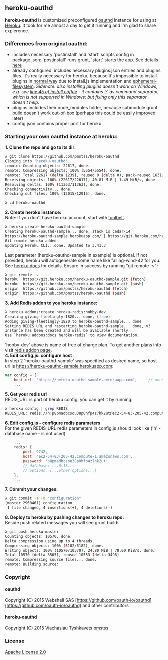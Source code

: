 ## heroku-oauthd

**heroku-oauthd** is customized preconfigured [oauthd](https://github.com/oauth-io/oauthd) instance for using at [Heroku](https://heroku.com).
It took for me almost a day to get it running and I'm glad to share expierence.

### Differences from original oauthd:
- includes necessary 'postinstall' and 'start' scripts config in package.json: 'postinstall' runs grunt, 'start' starts the app. See details [here](https://devcenter.heroku.com/articles/node-with-grunt)
- already configured: includes necessary plugins.json entries and plugins files. it's really necessary for heroku, because it's impossible to install plugins in [normal way](https://github.com/oauth-io/oauthd/wiki/Plugin-installation-and-usage) due to install.js implementation and [ephemeral-filesystem](https://devcenter.heroku.com/articles/dynos#ephemeral-filesystem).
_Sidenote: also installing plugins doesn't work on Windows, e.g. see [line 45 of install.coffee](https://github.com/oauth-io/oauthd/blob/1.0.0-beta.17/src/scaffolding/plugins/install.coffee#L45) - it contains ';' as command separator, which is not supported in Windows; but fixing only this separator doesn't help._
- plugins includes their node_modules folder, because submodule grunt build doesn't work out-of-box (perhaps this could be easily improved later)
- config.json contains proper port for heroku

### Starting your own oauthd instance at heroku:  
**1. Clone the repo and go to its dir:**
```sh 
λ git clone https://github.com/pmstss/heroku-oauthd
Cloning into 'heroku-oauthd'...
remote: Counting objects: 22617, done.
remote: Compressing objects: 100% (5554/5554), done.
remote: Total 22617 (delta 1239), reused 0 (delta 0), pack-reused 16312
Receiving objects: 100% (22617/22617), 40.81 MiB | 1.49 MiB/s, done.
Resolving deltas: 100% (11363/11363), done.
Checking connectivity... done.
Checking out files: 100% (12015/12015), done.

λ cd heroku-oauthd
```  
**2. Create heroku instance:**  
Note: If you don't have heroku account, start with [toolbelt](https://toolbelt.heroku.com/).
```sh 
λ heroku create heroku-oauthd-sample
Creating heroku-oauthd-sample... done, stack is cedar-14
https://heroku-oauthd-sample.herokuapp.com/ | https://git.heroku.com/heroku-oauthd-sample.git
Git remote heroku added
updating Heroku CLI...done. Updated to 3.41.3
```
Last parameter (heroku-oauthd-sample in example) is optional. If not provided, heroku will autogenerate some name like falling-wind-42 for you. See [heroku docs](https://devcenter.heroku.com/articles/git) for details.
Ensure in success by running "git remote -v":
```sh 
λ git remote -v
heroku  https://git.heroku.com/heroku-oauthd-sample.git (fetch)
heroku  https://git.heroku.com/heroku-oauthd-sample.git (push)
origin  https://github.com/pmstss/heroku-oauthd (fetch)
origin  https://github.com/pmstss/heroku-oauthd (push)
```  
**3. Add Redis addon to you heroku instance:**
```sh 
λ heroku addons:create heroku-redis:hobby-dev
Creating giving-fleetingly-1820... done, (free)
Adding giving-fleetingly-1820 to heroku-oauthd-sample... done
Setting REDIS_URL and restarting heroku-oauthd-sample... done, v3
Instance has been created and will be available shortly
Use `heroku addons:docs heroku-redis` to view documentation.
```   
'hobby-dev' above is name of free of charge plan. To get another plans info visit [redis addon page](https://elements.heroku.com/addons/heroku-redis).  
**4. Edit config.js: configure host**  
In step 2 'heroku-oauthd-sample' was specified as desired name, so host url is https://heroku-oauthd-sample.herokuapp.com:
```javascript 
var config = {
	host_url: "https://heroku-oauthd-sample.herokuapp.com",		// mounted on this url
	...
```  
**5. Get your redis url**   
REDIS_URL is part of heroku config, you can get it by running:
```sh 
λ heroku config | grep REDIS
REDIS_URL: redis://h:p8pmadbcsou38p0hfp4z7hk2ut@ec2-54-83-205-42.compute-1.amazonaws.com:9742
```  
**6. Edit config.js - configure redis parameters**  
For the given REDIS_URL redis parameters in config.js should look like ('h' - database name - is not used):
```javascript 
    ...
	redis: {
		port: 9742,
		host: 'ec2-54-83-205-42.compute-1.amazonaws.com',
		password: 'p8pmadbcsou38p0hfp4z7hk2ut'
		// database: ...0~15...
		// options: {...other options...}
	},
	...
```  
**7. Commit your changes:**  
```sh
λ git commit -a -m "configuration"
[master 2960461] configuration
 1 file changed, 4 insertions(+), 4 deletions(-)
```  
**8. Deploy to heroku by pushing changes to heroku repo:**  
Beside push related messages you will see grunt build:
```sh
λ git push heroku master
Counting objects: 10570, done.
Delta compression using up to 4 threads.
Compressing objects: 100% (6182/6182), done.
Writing objects: 100% (10570/10570), 24.80 MiB | 78.00 KiB/s, done.
Total 10570 (delta 3505), reused 10553 (delta 3498)
remote: Compressing source files... done.
remote: Building source: 
```
### Copyright
#### oauthd
Copyright (C) 2015 Webshell SAS 
[https://github.com/oauth-io/oauthd](https://github.com/oauth-io/oauthd) and other contributors
#### heroku-oauthd
Copyright (C) 2015 Viachaslau Tyshkavets [pmstss](https://github.com/pmstss/)

### License

[Apache License 2.0](https://spdx.org/licenses/Apache-2.0.html#licenseText)
